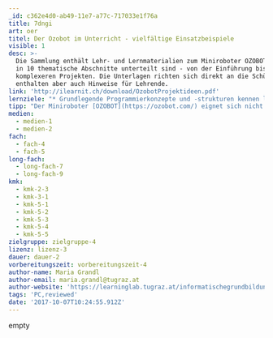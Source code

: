 ```yaml
---
_id: c362e4d0-ab49-11e7-a77c-717033e1f76a
title: 7dngi
art: oer
titel: Der Ozobot im Unterricht - vielfältige Einsatzbeispiele
visible: 1
desc: >-
  Die Sammlung enthält Lehr- und Lernmaterialien zum Miniroboter OZOBOT, welche
  in 10 thematische Abschnitte unterteilt sind - von der Einführung bis hin zu
  komplexeren Projekten. Die Unterlagen richten sich direkt an die SchülerInnen,
  enthalten aber auch Hinweise für Lehrende.
link: 'http://ilearnit.ch/download/OzobotProjektideen.pdf'
lernziele: "* Grundlegende Programmierkonzepte und -strukturen kennen lernen\r\n* Kreative Nutzung von Programmiersprachen\r\n* Probleme abstrahieren und Lösungsschritte formulieren\r\n* Einfache mathematische Probleme im Zusammenhang mit Zufall, Wahrscheinlichkeit, Zeit und Geschwindigkeit lösen"
tipp: "Der Miniroboter [OZOBOT](https://ozobot.com/) eignet sich nicht nur für den Einsatz im Informatikunterricht. Die vorliegenden Projektideen adressieren auch die Bereiche Medien, Natur, Technik und Mathematik. Ebenso ist der Einsatz im Sprachunterricht möglich. Neben vielseitigen Einsatzmöglichkeiten zeichnet sich der OZOBOT durch seine sehr einfache Handhabung aus. \r\n\r\nDie Programmierung kann entweder mit definierten Farbcodes oder über den Editor/die Webanwendung [OZOBLOCKLY](https://ozoblockly.com/) erfolgen. Die Übertragung eines Programmes auf den OZOBOT erfolgt dabei kabellos. Beide Varianten werden im Dokument behandelt. \r\n\r\nIm Moment sind 2 Versionen des Roboters verfügbar.\r\nDer OZOBOT BIT kostet zwischen 50-60€ und wird für den Einsatz in der Sekundarstufe 1 empfohlen.\r\n\r\nStellen Sie den SchülerInnen die Unterlagen in digitaler oder ausgedruckter Form zur Verfügung. Achten Sie darauf, dass die Materialien, welche unter dem Punkt \"Was brauchst du?\" angeführt sind, zur Verfügung stehen. Alle 10 Lerneinheiten gliedern sich in die Abschnitte \"Worum geht es?\", \"Was brauchst du?\", \"Was lernst du?\" und \"Wie funktioniert es?\"."
medien:
  - medien-1
  - medien-2
fach:
  - fach-4
  - fach-5
long-fach:
  - long-fach-7
  - long-fach-9
kmk:
  - kmk-2-3
  - kmk-3-1
  - kmk-5-1
  - kmk-5-2
  - kmk-5-3
  - kmk-5-4
  - kmk-5-5
zielgruppe: zielgruppe-4
lizenz: lizenz-3
dauer: dauer-2
vorbereitungszeit: vorbereitungszeit-4
author-name: Maria Grandl
author-email: maria.grandl@tugraz.at
author-website: 'https://learninglab.tugraz.at/informatischegrundbildung/'
tags: 'PC,reviewed'
date: '2017-10-07T10:24:55.912Z'
---
```

empty
